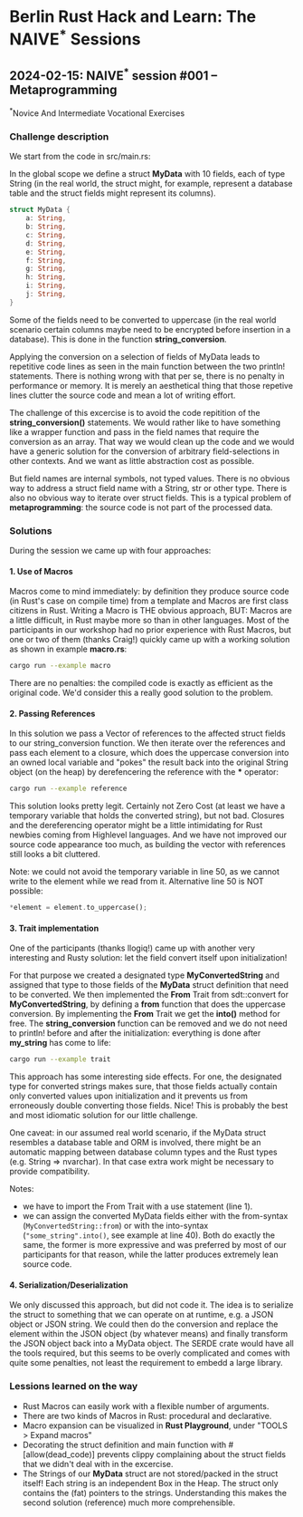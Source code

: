 # Berlin Rust Hack and Learn: The NAIVE<sup>*</sup> Sessions

## 2024-02-15: NAIVE<sup>*</sup> session #001 – Metaprogramming

<sup>*</sup>Novice And Intermediate Vocational Exercises

### Challenge description

We start from the code in src/main.rs:

In the global scope we define a struct **MyData** with 10 fields, each
of type String (in the real world, the struct might, for example, represent a 
database table and the struct fields might represent its columns).

```rust
struct MyData {
    a: String,
    b: String,
    c: String,
    d: String,
    e: String,
    f: String,
    g: String,
    h: String,
    i: String,
    j: String,
}
```

Some of the fields need to be converted to uppercase (in the real
world scenario certain columns maybe need to be encrypted before
insertion in a database). This is done in the function **string_conversion**.

Applying the conversion on a selection of fields of MyData leads to repetitive code lines as
seen in the main function between the two println! statements. There is nothing wrong with that per se, there is no penalty in performance or memory. It is merely an aesthetical thing that those repetive lines clutter the source code and mean a lot of writing effort.

The challenge of this excercise is to avoid the code repitition of the
**string_conversion()** statements. We would rather like to have something like a wrapper function 
and pass in the field names that require the conversion as an array. That way we
would clean up the code and we would have a generic solution for the conversion of 
arbitrary field-selections in other contexts. And we want as little abstraction cost as possible.

But field names are internal symbols, not typed values. There is no obvious way to address a struct field name with a String, str or other type. There is also no obvious way to iterate over struct fields. This is a typical problem of **metaprogramming**: the source code is not part of the processed data.


### Solutions

During the session we came up with four approaches:

#### 1. Use of Macros

Macros come to mind immediately: by definition they produce source code (in Rust's case on compile time) from a template and Macros are first class citizens in Rust. Writing a Macro is THE obvious approach, BUT: Macros are a little difficult, in Rust maybe more so than in other languages. Most of the participants in our workshop had no prior experience with Rust Macros, but one or two of them (thanks Craig!) quickly came up with a working solution as shown in example **macro.rs**:

```bash
cargo run --example macro
```

There are no penalties: the compiled code is exactly as efficient as the original code. We'd consider this a really good solution to the problem.

#### 2. Passing References

In this solution we pass a Vector of references to the affected struct fields to our string_conversion function. We then iterate over the references and pass each element to a closure, which does the uppercase conversion into an owned local variable and "pokes" the result back into the original String object (on the heap) by derefencering the reference with the **\*** operator:

```bash
cargo run --example reference
```

This solution looks pretty legit. Certainly not Zero Cost (at least we have a temporary variable that holds the converted string), but not bad. Closures and the dereferencing operator might be a little intimidating for Rust newbies coming from Highlevel languages. And we have not improved our source code appearance too much, as building the vector with references still looks a bit cluttered.

Note: we could not avoid the temporary variable in line 50, as we cannot write to the element while we read from it. Alternative line 50 is NOT possible:

```rust
*element = element.to_uppercase();
```

#### 3. Trait implementation

One of the participants (thanks llogiq!) came up with another very interesting and Rusty solution: let the field convert itself upon initialization!

For that purpose we created a designated type **MyConvertedString** and assigned that type to those fields of the **MyData** struct definition that need to be converted. We then implemented the **From** Trait from sdt::convert for **MyConvertedString**, by defining a **from** function that does the uppercase conversion. By implementing the **From** Trait we get the **into()** method for free. The **string_conversion** function can be removed and we do not need to println! before and after the initialization: everything is done after **my_string** has come to life:

```bash
cargo run --example trait
```

This approach has some interesting side effects. For one, the designated type for converted strings makes sure, that those fields actually contain only converted values upon initialization and it prevents us from erroneously double converting those fields. Nice! This is probably the best and most idiomatic solution for our little challenge.

One caveat: in our assumed real world scenario, if the MyData struct resembles a database table and ORM is involved, there might be an automatic mapping between database column types and the Rust types (e.g. String => nvarchar). In that case extra work might be necessary to provide compatibility.

Notes: 

- we have to import the From Trait with a use statement (line 1).
- we can assign the converted MyData fields either with the from-syntax (`MyConvertedString::from`) or with the into-syntax (`"some_string".into()`, see example at line 40). Both do exactly the same, the former is more expressive and was preferred by most of our participants for that reason, while the latter produces extremely lean source code.


#### 4. Serialization/Deserialization

We only discussed this approach, but did not code it. The idea is to serialize the struct to something that we can operate on at runtime, e.g. a JSON object or JSON string. We could then do the conversion and replace the element within the JSON object (by whatever means) and finally transform the JSON object back into a MyData object. The SERDE crate would have all the tools required, but this seems to be overly complicated and comes with quite some penalties, not least the requirement to embedd a large library.


### Lessions learned on the way

- Rust Macros can easily work with a flexible number of arguments.
- There are two kinds of Macros in Rust: procedural and declarative.
- Macro expansion can be visualized in **Rust Playground**, under "TOOLS > Expand macros"
- Decorating the struct definition and main function with #[allow(dead_code)] prevents clippy complaining about the struct fields that we didn't deal with in the excercise.
- The Strings of our **MyData** struct are not stored/packed in the struct itself! Each string is an independent Box in the Heap. The struct only contains the (fat) pointers to the strings. Understanding this makes the second solution (reference) much more comprehensible.